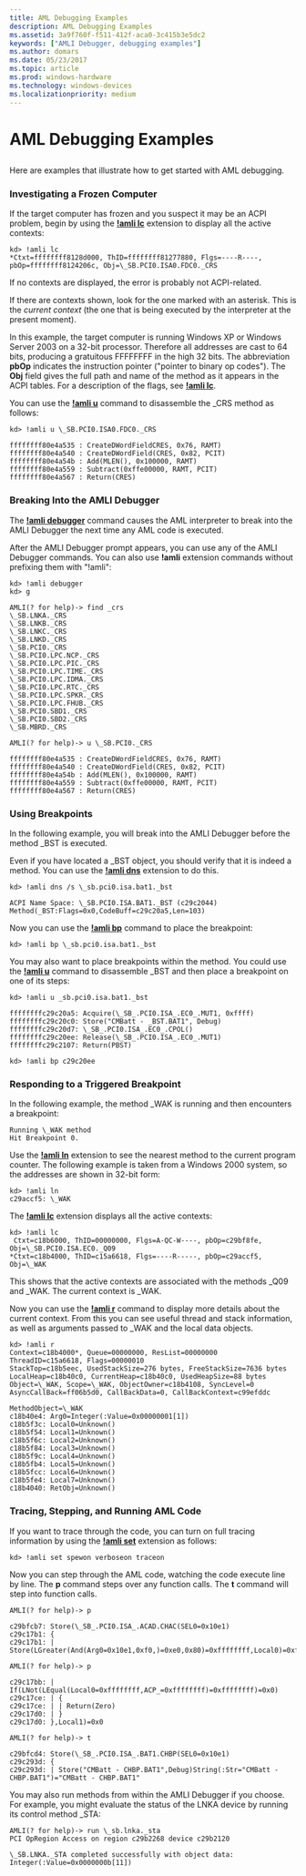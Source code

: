```yaml
---
title: AML Debugging Examples
description: AML Debugging Examples
ms.assetid: 3a9f760f-f511-412f-aca0-3c415b3e5dc2
keywords: ["AMLI Debugger, debugging examples"]
ms.author: domars
ms.date: 05/23/2017
ms.topic: article
ms.prod: windows-hardware
ms.technology: windows-devices
ms.localizationpriority: medium
---
```


# AML Debugging Examples


## <span id="ddk_aml_debugging_examples_dbg"></span><span id="DDK_AML_DEBUGGING_EXAMPLES_DBG"></span>


Here are examples that illustrate how to get started with AML debugging.

### <span id="investigating_a_frozen_computer"></span><span id="INVESTIGATING_A_FROZEN_COMPUTER"></span>Investigating a Frozen Computer

If the target computer has frozen and you suspect it may be an ACPI problem, begin by using the [**!amli lc**](-amli-lc.md) extension to display all the active contexts:

```
kd> !amli lc
*Ctxt=ffffffff8128d000, ThID=ffffffff81277880, Flgs=----R----, pbOp=ffffffff8124206c, Obj=\_SB.PCI0.ISA0.FDC0._CRS
```

If no contexts are displayed, the error is probably not ACPI-related.

If there are contexts shown, look for the one marked with an asterisk. This is the *current context* (the one that is being executed by the interpreter at the present moment).

In this example, the target computer is running Windows XP or Windows Server 2003 on a 32-bit processor. Therefore all addresses are cast to 64 bits, producing a gratuitous FFFFFFFF in the high 32 bits. The abbreviation **pbOp** indicates the instruction pointer ("pointer to binary op codes"). The **Obj** field gives the full path and name of the method as it appears in the ACPI tables. For a description of the flags, see [**!amli lc**](-amli-lc.md).

You can use the [**!amli u**](-amli-u.md) command to disassemble the \_CRS method as follows:

```
kd> !amli u \_SB.PCI0.ISA0.FDC0._CRS

ffffffff80e4a535 : CreateDWordFieldCRES, 0x76, RAMT)
ffffffff80e4a540 : CreateDWordField(CRES, 0x82, PCIT)
ffffffff80e4a54b : Add(MLEN(), 0x100000, RAMT)
ffffffff80e4a559 : Subtract(0xffe00000, RAMT, PCIT)
ffffffff80e4a567 : Return(CRES)
```

### <span id="breaking_into_the_amli_debugger"></span><span id="BREAKING_INTO_THE_AMLI_DEBUGGER"></span>Breaking Into the AMLI Debugger

The [**!amli debugger**](-amli-debugger.md) command causes the AML interpreter to break into the AMLI Debugger the next time any AML code is executed.

After the AMLI Debugger prompt appears, you can use any of the AMLI Debugger commands. You can also use **!amli** extension commands without prefixing them with "!amli":

```
kd> !amli debugger
kd> g

AMLI(? for help)-> find _crs
\_SB.LNKA._CRS
\_SB.LNKB._CRS
\_SB.LNKC._CRS
\_SB.LNKD._CRS
\_SB.PCI0._CRS
\_SB.PCI0.LPC.NCP._CRS
\_SB.PCI0.LPC.PIC._CRS
\_SB.PCI0.LPC.TIME._CRS
\_SB.PCI0.LPC.IDMA._CRS
\_SB.PCI0.LPC.RTC._CRS
\_SB.PCI0.LPC.SPKR._CRS
\_SB.PCI0.LPC.FHUB._CRS
\_SB.PCI0.SBD1._CRS
\_SB.PCI0.SBD2._CRS
\_SB.MBRD._CRS

AMLI(? for help)-> u \_SB.PCI0._CRS

ffffffff80e4a535 : CreateDWordFieldCRES, 0x76, RAMT)
ffffffff80e4a540 : CreateDWordField(CRES, 0x82, PCIT)
ffffffff80e4a54b : Add(MLEN(), 0x100000, RAMT)
ffffffff80e4a559 : Subtract(0xffe00000, RAMT, PCIT)
ffffffff80e4a567 : Return(CRES)
```

### <span id="using_breakpoints"></span><span id="USING_BREAKPOINTS"></span>Using Breakpoints

In the following example, you will break into the AMLI Debugger before the method \_BST is executed.

Even if you have located a \_BST object, you should verify that it is indeed a method. You can use the [**!amli dns**](-amli-dns.md) extension to do this.

```
kd> !amli dns /s \_sb.pci0.isa.bat1._bst

ACPI Name Space: \_SB.PCI0.ISA.BAT1._BST (c29c2044)
Method(_BST:Flags=0x0,CodeBuff=c29c20a5,Len=103)
```

Now you can use the [**!amli bp**](-amli-bp.md) command to place the breakpoint:

```
kd> !amli bp \_sb.pci0.isa.bat1._bst
```

You may also want to place breakpoints within the method. You could use the [**!amli u**](-amli-u.md) command to disassemble \_BST and then place a breakpoint on one of its steps:

```
kd> !amli u _sb.pci0.isa.bat1._bst

ffffffffc29c20a5: Acquire(\_SB_.PCI0.ISA_.EC0_.MUT1, 0xffff)
ffffffffc29c20c0: Store("CMBatt - _BST.BAT1", Debug)
ffffffffc29c20d7: \_SB_.PCI0.ISA_.EC0_.CPOL()
ffffffffc29c20ee: Release(\_SB_.PCI0.ISA_.EC0_.MUT1)
ffffffffc29c2107: Return(PBST)

kd> !amli bp c29c20ee
```

### <span id="responding_to_a_triggered_breakpoint"></span><span id="RESPONDING_TO_A_TRIGGERED_BREAKPOINT"></span>Responding to a Triggered Breakpoint

In the following example, the method \_WAK is running and then encounters a breakpoint:

```
Running \_WAK method
Hit Breakpoint 0.
```

Use the [**!amli ln**](-amli-ln.md) extension to see the nearest method to the current program counter. The following example is taken from a Windows 2000 system, so the addresses are shown in 32-bit form:

```
kd> !amli ln
c29accf5: \_WAK
```

The [**!amli lc**](-amli-lc.md) extension displays all the active contexts:

```
kd> !amli lc
 Ctxt=c18b6000, ThID=00000000, Flgs=A-QC-W----, pbOp=c29bf8fe, Obj=\_SB.PCI0.ISA.EC0._Q09
*Ctxt=c18b4000, ThID=c15a6618, Flgs=----R-----, pbOp=c29accf5, Obj=\_WAK
```

This shows that the active contexts are associated with the methods \_Q09 and \_WAK. The current context is \_WAK.

Now you can use the [**!amli r**](-amli-r.md) command to display more details about the current context. From this you can see useful thread and stack information, as well as arguments passed to \_WAK and the local data objects.

```
kd> !amli r
Context=c18b4000*, Queue=00000000, ResList=00000000
ThreadID=c15a6618, Flags=00000010
StackTop=c18b5eec, UsedStackSize=276 bytes, FreeStackSize=7636 bytes
LocalHeap=c18b40c0, CurrentHeap=c18b40c0, UsedHeapSize=88 bytes
Object=\_WAK, Scope=\_WAK, ObjectOwner=c18b4108, SyncLevel=0
AsyncCallBack=ff06b5d0, CallBackData=0, CallBackContext=c99efddc

MethodObject=\_WAK
c18b40e4: Arg0=Integer(:Value=0x00000001[1])
c18b5f3c: Local0=Unknown()
c18b5f54: Local1=Unknown()
c18b5f6c: Local2=Unknown()
c18b5f84: Local3=Unknown()
c18b5f9c: Local4=Unknown()
c18b5fb4: Local5=Unknown()
c18b5fcc: Local6=Unknown()
c18b5fe4: Local7=Unknown()
c18b4040: RetObj=Unknown()
```

### <span id="tracing__stepping__and_running_aml_code"></span><span id="TRACING__STEPPING__AND_RUNNING_AML_CODE"></span>Tracing, Stepping, and Running AML Code

If you want to trace through the code, you can turn on full tracing information by using the [**!amli set**](-amli-set.md) extension as follows:

```
kd> !amli set spewon verboseon traceon
```

Now you can step through the AML code, watching the code execute line by line. The **p** command steps over any function calls. The **t** command will step into function calls.

```
AMLI(? for help)-> p

c29bfcb7: Store(\_SB_.PCI0.ISA_.ACAD.CHAC(SEL0=0x10e1)
c29c17b1: {
c29c17b1: | Store(LGreater(And(Arg0=0x10e1,0xf0,)=0xe0,0x80)=0xffffffff,Local0)=0xffffffff

AMLI(? for help)-> p

c29c17bb: | If(LNot(LEqual(Local0=0xffffffff,ACP_=0xffffffff)=0xffffffff)=0x0)
c29c17ce: | {
c29c17ce: | | Return(Zero)
c29c17d0: | }
c29c17d0: },Local1)=0x0

AMLI(? for help)-> t

c29bfcd4: Store(\_SB_.PCI0.ISA_.BAT1.CHBP(SEL0=0x10e1)
c29c293d: {
c29c293d: | Store("CMBatt - CHBP.BAT1",Debug)String(:Str="CMBatt - CHBP.BAT1")="CMBatt - CHBP.BAT1"
```

You may also run methods from within the AMLI Debugger if you choose. For example, you might evaluate the status of the LNKA device by running its control method \_STA:

```
AMLI(? for help)-> run \_sb.lnka._sta
PCI OpRegion Access on region c29b2268 device c29b2120

\_SB.LNKA._STA completed successfully with object data:
Integer(:Value=0x0000000b[11])
```

 

 





